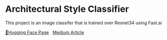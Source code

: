 # Architectural Style Classifier

This project is an image classifer that is trained over Resnet34 using Fast.ai

[🤗Hugging Face Page](https://huggingface.co/spaces/cansoysall/architectural-style-classifier)
&nbsp;
[Medium Article](https://medium.com/@can.soysal1/architectural-style-classifier-6ff2a2f7e60d)
